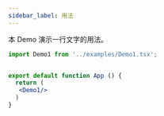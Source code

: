```yaml
---
sidebar_label: 用法
---
```


本 Demo 演示一行文字的用法。

```jsx preview
import Demo1 from '../examples/Demo1.tsx';


export default function App () {
  return (
   <Demo1/>
  )
}
```

